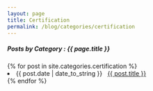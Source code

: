 ```yaml
---
layout: page
title: Certification
permalink: /blog/categories/certification
---
```

 
<h5> Posts by Category : {{ page.title }} </h5>

<div class="card">
<!-- Change the category here -->
{% for post in site.categories.certification %}
 <li class="category-posts"><span>{{ post.date | date_to_string }}</span> &nbsp; <a href="{{ post.url }}">{{ post.title }}</a></li>
{% endfor %}
</div>